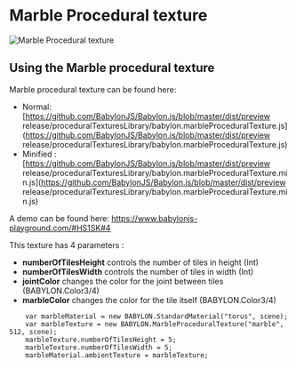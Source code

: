 # Marble Procedural texture

![Marble Procedural texture](/img/extensions/proceduraltextures/marblept.png)

## Using the Marble procedural texture

Marble procedural texture can be found here: 
- Normal: [https://github.com/BabylonJS/Babylon.js/blob/master/dist/preview release/proceduralTexturesLibrary/babylon.marbleProceduralTexture.js](https://github.com/BabylonJS/Babylon.js/blob/master/dist/preview release/proceduralTexturesLibrary/babylon.marbleProceduralTexture.js)
- Minified : [https://github.com/BabylonJS/Babylon.js/blob/master/dist/preview release/proceduralTexturesLibrary/babylon.marbleProceduralTexture.min.js](https://github.com/BabylonJS/Babylon.js/blob/master/dist/preview release/proceduralTexturesLibrary/babylon.marbleProceduralTexture.min.js)

A demo can be found here:  https://www.babylonjs-playground.com/#HS1SK#4

This texture has 4 parameters :
- **numberOfTilesHeight** controls the number of tiles in height (Int)
- **numberOfTilesWidth** controls the number of tiles in width (Int)
- **jointColor** changes the color for the joint between tiles (BABYLON.Color3/4)
- **marbleColor** changes the color for the tile itself (BABYLON.Color3/4)


```
	var marbleMaterial = new BABYLON.StandardMaterial("torus", scene);
    var marbleTexture = new BABYLON.MarbleProceduralTexture("marble", 512, scene);
    marbleTexture.numberOfTilesHeight = 5;
    marbleTexture.numberOfTilesWidth = 5;
    marbleMaterial.ambientTexture = marbleTexture;
```
